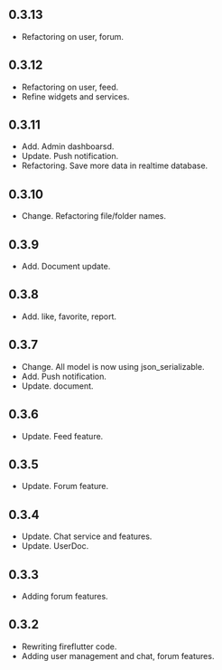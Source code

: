 ## 0.3.13

* Refactoring on user, forum.


## 0.3.12

* Refactoring on user, feed.
* Refine widgets and services.


## 0.3.11

* Add. Admin dashboarsd.
* Update. Push notification.
* Refactoring. Save more data in realtime database.

## 0.3.10

* Change. Refactoring file/folder names.

## 0.3.9

* Add. Document update.

## 0.3.8

* Add. like, favorite, report.

## 0.3.7

* Change. All model is now using json_serializable.
* Add. Push notification.
* Update. document.


## 0.3.6

* Update. Feed feature.


## 0.3.5

* Update. Forum feature.


## 0.3.4

* Update. Chat service and features.
* Update. UserDoc.



## 0.3.3

* Adding forum features.



## 0.3.2

* Rewriting fireflutter code.
* Adding user management and chat, forum features.

